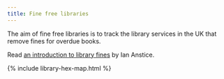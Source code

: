 ```yaml
---
title: Fine free libraries
---
```


The aim of fine free libraries is to track the library services in the UK that remove fines for overdue books.

Read [an introduction to library fines](/introduction) by Ian Anstice.

{% include library-hex-map.html %}
